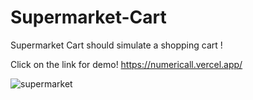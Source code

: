 # Supermarket-Cart
Supermarket Cart should simulate a shopping cart ! 
<br>

Click on the link for demo! https://numericall.vercel.app/

![supermarket](https://user-images.githubusercontent.com/8513106/144716069-30ad0729-b132-40c4-94c4-0bcf8792c4f4.png)
